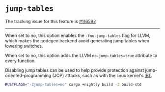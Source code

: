 # `jump-tables`

The tracking issue for this feature is [#116592](https://github.com/rust-lang/rust/issues/116592)

---

When set to no, this option enables the `-fno-jump-tables` flag for LLVM, which makes the
codegen backend avoid generating jump tables when lowering switches.

When set to no, this option adds the LLVM `no-jump-tables=true` attribute to every function.

Disabling jump tables can be used to help provide protection against
jump-oriented-programming (JOP) attacks, such as with the linux kernel's [IBT].

```sh
RUSTFLAGS="-Zjump-tables=no" cargo +nightly build -Z build-std
```

[IBT]: https://www.phoronix.com/news/Linux-IBT-By-Default-Tip

